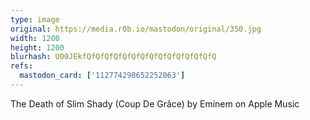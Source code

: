 ```yaml
---
type: image
original: https://media.r0b.io/mastodon/original/350.jpg
width: 1200
height: 1200
blurhash: U00JEkfQfQfQfQfQfQfQfQfQfQfQfQfQfQfQ
refs:
  mastodon_card: ['112774298652252063']
---
```


The Death of Slim Shady (Coup De Grâce) by Eminem on Apple Music
